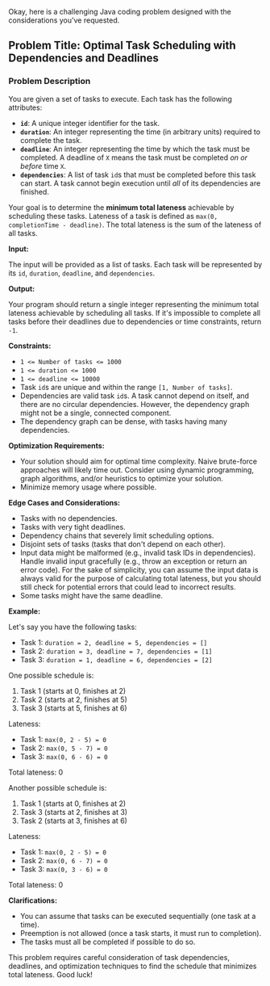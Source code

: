Okay, here is a challenging Java coding problem designed with the considerations you've requested.

## Problem Title:  Optimal Task Scheduling with Dependencies and Deadlines

### Problem Description

You are given a set of tasks to execute. Each task has the following attributes:

*   **`id`**: A unique integer identifier for the task.
*   **`duration`**: An integer representing the time (in arbitrary units) required to complete the task.
*   **`deadline`**: An integer representing the time by which the task must be completed. A deadline of `X` means the task must be completed *on or before* time `X`.
*   **`dependencies`**: A list of task `id`s that must be completed before this task can start.  A task cannot begin execution until *all* of its dependencies are finished.

Your goal is to determine the **minimum total lateness** achievable by scheduling these tasks.  Lateness of a task is defined as `max(0, completionTime - deadline)`. The total lateness is the sum of the lateness of all tasks.

**Input:**

The input will be provided as a list of tasks. Each task will be represented by its `id`, `duration`, `deadline`, and `dependencies`.

**Output:**

Your program should return a single integer representing the minimum total lateness achievable by scheduling all tasks. If it's impossible to complete all tasks before their deadlines due to dependencies or time constraints, return `-1`.

**Constraints:**

*   `1 <= Number of tasks <= 1000`
*   `1 <= duration <= 1000`
*   `1 <= deadline <= 10000`
*   Task `id`s are unique and within the range `[1, Number of tasks]`.
*   Dependencies are valid task `id`s.  A task cannot depend on itself, and there are no circular dependencies. However, the dependency graph might not be a single, connected component.
*   The dependency graph can be dense, with tasks having many dependencies.

**Optimization Requirements:**

*   Your solution should aim for optimal time complexity. Naive brute-force approaches will likely time out.  Consider using dynamic programming, graph algorithms, and/or heuristics to optimize your solution.
*   Minimize memory usage where possible.

**Edge Cases and Considerations:**

*   Tasks with no dependencies.
*   Tasks with very tight deadlines.
*   Dependency chains that severely limit scheduling options.
*   Disjoint sets of tasks (tasks that don't depend on each other).
*   Input data might be malformed (e.g., invalid task IDs in dependencies). Handle invalid input gracefully (e.g., throw an exception or return an error code). For the sake of simplicity, you can assume the input data is always valid for the purpose of calculating total lateness, but you should still check for potential errors that could lead to incorrect results.
*   Some tasks might have the same deadline.

**Example:**

Let's say you have the following tasks:

*   Task 1: `duration = 2, deadline = 5, dependencies = []`
*   Task 2: `duration = 3, deadline = 7, dependencies = [1]`
*   Task 3: `duration = 1, deadline = 6, dependencies = [2]`

One possible schedule is:

1.  Task 1 (starts at 0, finishes at 2)
2.  Task 2 (starts at 2, finishes at 5)
3.  Task 3 (starts at 5, finishes at 6)

Lateness:

*   Task 1: `max(0, 2 - 5) = 0`
*   Task 2: `max(0, 5 - 7) = 0`
*   Task 3: `max(0, 6 - 6) = 0`

Total lateness: 0

Another possible schedule is:

1. Task 1 (starts at 0, finishes at 2)
2. Task 3 (starts at 2, finishes at 3)
3. Task 2 (starts at 3, finishes at 6)

Lateness:

*   Task 1: `max(0, 2 - 5) = 0`
*   Task 2: `max(0, 6 - 7) = 0`
*   Task 3: `max(0, 3 - 6) = 0`

Total lateness: 0

**Clarifications:**

*   You can assume that tasks can be executed sequentially (one task at a time).
*   Preemption is not allowed (once a task starts, it must run to completion).
*   The tasks must all be completed if possible to do so.

This problem requires careful consideration of task dependencies, deadlines, and optimization techniques to find the schedule that minimizes total lateness. Good luck!
